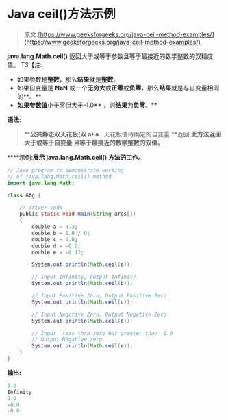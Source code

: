 # Java ceil()方法示例

> 原文:[https://www.geeksforgeeks.org/java-ceil-method-examples/](https://www.geeksforgeeks.org/java-ceil-method-examples/)

**java.lang.Math.ceil()** 返回大于或等于参数且等于最接近的数学整数的双精度值。
T3【注:

*   如果参数是**整数**，那么**结果**就是**整数**。
*   如果自变量是 **NaN** 或一个**无穷大**或**正零**或**负零**，那么**结果**就是与自变量相同的**。**
*   **如果参数值**小于零但大于-1.0** ，则**结果**为**负零**。**

****语法:****

> ****公共静态双天花板(双 a)**
> **a :** 天花板值待确定的自变量
> **返回:**此方法返回大于或等于自变量
> 且等于最接近的数学整数的双值。**

****示例:**展示 **java.lang.Math.ceil()** 方法的工作。**

```java
// Java program to demonstrate working
// of java.lang.Math.ceil() method
import java.lang.Math;

class Gfg {

    // driver code
    public static void main(String args[])
    {
        double a = 4.3;
        double b = 1.0 / 0;
        double c = 0.0;
        double d = -0.0;
        double e = -0.12;

        System.out.println(Math.ceil(a));

        // Input Infinity, Output Infinity
        System.out.println(Math.ceil(b));

        // Input Positive Zero, Output Positive Zero
        System.out.println(Math.ceil(c));

        // Input Negative Zero, Output Negative Zero
        System.out.println(Math.ceil(d));

        // Input  less than zero but greater than -1.0
        // Output Negative zero
        System.out.println(Math.ceil(e));
    }
}
```

****输出:****

```java
5.0
Infinity
0.0
-0.0
-0.0 
```
